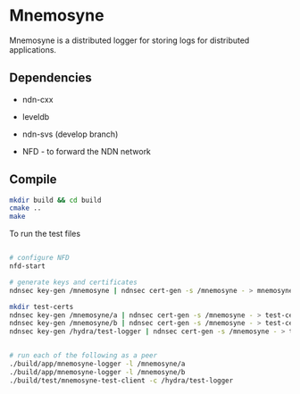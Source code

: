 # Mnemosyne

Mnemosyne is a distributed logger for storing logs for distributed applications.

## Dependencies

* ndn-cxx
* leveldb
* ndn-svs (develop branch)

* NFD - to forward the NDN network

## Compile

```bash
mkdir build && cd build
cmake ..
make
```

To run the test files

```bash

# configure NFD
nfd-start

# generate keys and certificates
ndnsec key-gen /mnemosyne | ndnsec cert-gen -s /mnemosyne - > mnemosyne-anchor.cert 

mkdir test-certs
ndnsec key-gen /mnemosyne/a | ndnsec cert-gen -s /mnemosyne - > test-certs/a.cert
ndnsec key-gen /mnemosyne/b | ndnsec cert-gen -s /mnemosyne - > test-certs/b.cert
ndnsec key-gen /hydra/test-logger | ndnsec cert-gen -s /mnemosyne - > test-certs/b.cert


# run each of the following as a peer
./build/app/mnemosyne-logger -l /mnemosyne/a
./build/app/mnemosyne-logger -l /mnemosyne/b
./build/test/mnemosyne-test-client -c /hydra/test-logger
```
